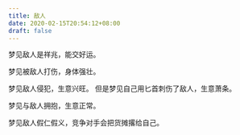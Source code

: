 ```yaml
---
title: 敌人
date: 2020-02-15T20:54:12+08:00
draft: false
---
```


梦见敌人是祥兆，能交好运。


梦见被敌人打伤，身体强壮。


梦见敌人侵犯，生意兴旺。
但是梦见自己用匕首刺伤了敌人，生意萧条。


梦见与敌人拥抱，生意正常。


梦见敌人假仁假义，竞争对手会把货摊撂给自己。
